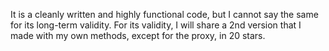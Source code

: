 It is a cleanly written and highly functional code, but I cannot say the same for its long-term validity. For its validity, I will share a 2nd version that I made with my own methods, except for the proxy, in 20 stars.
